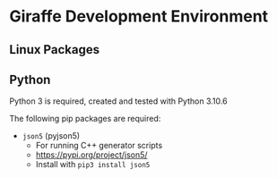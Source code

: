 # Giraffe Development Environment

## Linux Packages


## Python
Python 3 is required, created and tested with Python 3.10.6

The following pip packages are required:
- `json5` (pyjson5)
  - For running C++ generator scripts
  - https://pypi.org/project/json5/
  - Install with `pip3 install json5`